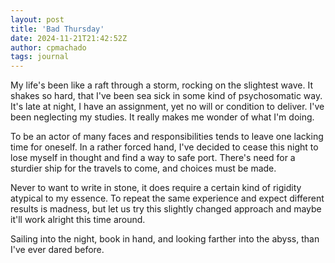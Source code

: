 ```yaml
---
layout: post
title: 'Bad Thursday'
date: 2024-11-21T21:42:52Z
author: cpmachado
tags: journal
---
```


My life's been like a raft through a storm, rocking on the slightest wave. It
shakes so hard, that I've been sea sick in some kind of psychosomatic way. It's
late at night, I have an assignment, yet no will or condition to deliver. I've 
been neglecting my studies. It really makes me wonder of what I'm doing.

To be an actor of many faces and responsibilities tends to leave one lacking
time for oneself. In a rather forced hand, I've decided to cease this night to
lose myself in thought and find a way to safe port. There's need for a sturdier
ship for the travels to come, and choices must be made.

Never to want to write in stone, it does require a certain kind of rigidity
atypical to my essence. To repeat the same experience and expect different
results is madness, but let us try this slightly changed approach and maybe
it'll work alright this time around.

Sailing into the night, book in hand, and looking farther into the abyss, than
I've ever dared before.

